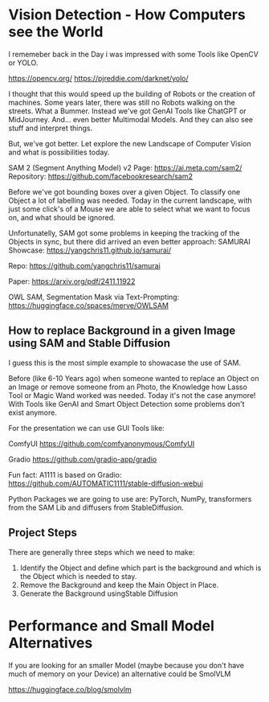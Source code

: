 # Vision Detection - How Computers see the World

I rememeber back in the Day i was impressed with some Tools like OpenCV or YOLO.

https://opencv.org/
https://pjreddie.com/darknet/yolo/

I thought that this would speed up the building of Robots or the creation of machines. Some years later, there was still no Robots walking on the streets. What a Bummer. Instead we've got GenAI Tools like ChatGPT or MidJourney. And... even better Multimodal Models. And they can also see stuff and interpret things.

But, we've got better. Let explore the new Landscape of Computer Vision and what is possibilities today.

SAM 2 (Segment Anything Model) v2
Page:
https://ai.meta.com/sam2/
Repository:
https://github.com/facebookresearch/sam2

Before we've got bounding boxes over a given Object. To classify one Object a lot of labelling was needed.
Today in the current landscape, with just some click's of a Mouse we are able to select what we want to focus on, and what should be ignored.

Unfortunatelly, SAM got some problems in keeping the tracking of the Objects in sync, but there did arrived an even better approach: SAMURAI
Showcase:
https://yangchris11.github.io/samurai/

Repo:
https://github.com/yangchris11/samurai

Paper:
https://arxiv.org/pdf/2411.11922

OWL SAM, Segmentation Mask via Text-Prompting:
https://huggingface.co/spaces/merve/OWLSAM


## How to replace Background in a given Image using SAM and Stable Diffusion

I guess this is the most simple example to showacase the use of SAM.

Before (like 6-10 Years ago) when someone wanted to replace an Object on an Image or remove someone from an Photo, the Knowledge how Lasso Tool or Magic Wand worked was needed. Today it's not the case anymore! With Tools like GenAI and Smart Object Detection some problems don't exist anymore. 


For the presentation we can use GUI Tools like:

ComfyUI
https://github.com/comfyanonymous/ComfyUI

Gradio
https://github.com/gradio-app/gradio

Fun fact: A1111 is based on Gradio:
https://github.com/AUTOMATIC1111/stable-diffusion-webui

Python Packages we are going to use are:
PyTorch, NumPy, transformers from the SAM Lib and diffusers from StableDiffusion.

## Project Steps 

There are generally three steps which we need to make:

1. Identify the Object and define which part is the background and which is the Object which is needed to stay.
2. Remove the Background and keep the Main Object in Place.
3. Generate the Background usingStable Diffusion

# Performance and Small Model Alternatives

If you are looking for an smaller Model (maybe because you don't have much of memory on your Device) an alternative could be SmolVLM

https://huggingface.co/blog/smolvlm




